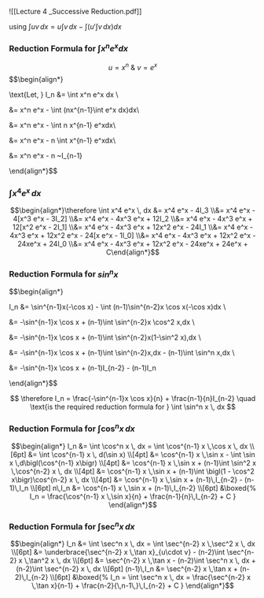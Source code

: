 


![[Lecture 4 _Successive Reduction.pdf]]



using $\int uv \, dx = u \int v \, dx - \int \left( u' \int v \, dx \right) dx$
### Reduction Formula for $\int x^n e^x dx$
  

$$u = x^n ~\& ~ v = e^x$$
$$\begin{align*}

\text{Let, } I_n &= \int x^n e^x dx \\


&= x^n e^x - \int (nx^{n-1}\int e^x dx)dx\\

&= x^n e^x - \int n x^{n-1} e^xdx\\

&= x^n e^x - n \int x^{n-1} e^xdx\\

&= x^n e^x - n ~I_{n-1}

\end{align*}$$


### $\int x^4 e^x \, dx$


$$\begin{align*}\therefore \int x^4 e^x \, dx &= x^4 e^x - 4I_3 \\&= x^4 e^x - 4[x^3 e^x - 3I_2] \\&= x^4 e^x - 4x^3 e^x + 12I_2 \\&= x^4 e^x - 4x^3 e^x + 12[x^2 e^x - 2I_1] \\&= x^4 e^x - 4x^3 e^x + 12x^2 e^x - 24I_1 \\&= x^4 e^x - 4x^3 e^x + 12x^2 e^x - 24[x e^x - 1I_0] \\&= x^4 e^x - 4x^3 e^x + 12x^2 e^x - 24xe^x + 24I_0 \\&= x^4 e^x - 4x^3 e^x + 12x^2 e^x - 24xe^x + 24e^x + C\end{align*}$$

### Reduction Formula for $sin ^nx​$

$$\begin{align*}

I_n &= \sin^{n-1}x(-\cos x) - \int (n-1)\sin^{n-2}x \cos x(-\cos x)dx \\

&= -\sin^{n-1}x \cos x + (n-1)\int \sin^{n-2}x \cos^2 x\,dx \\

&= -\sin^{n-1}x \cos x + (n-1)\int \sin^{n-2}x(1-\sin^2 x)\,dx \\

&= -\sin^{n-1}x \cos x + (n-1)\int \sin^{n-2}x\,dx - (n-1)\int \sin^n x\,dx \\

&= -\sin^{n-1}x \cos x + (n-1)I_{n-2} - (n-1)I_n

\end{align*}$$


$$ \therefore I_n = \frac{-\sin^{n-1}x \cos x}{n} + \frac{n-1}{n}I_{n-2} \quad \text{is the required reduction formula for } \int \sin^n x \, dx $$
### Reduction Formula for $\int \cos^n x \, dx$
$$\begin{align*}
I_n &= \int \cos^n x \, dx 
     = \int \cos^{n-1} x \,\cos x \, dx \\[6pt]
    &= \int \cos^{n-1} x \, d(\sin x) \\[4pt]
    &= \cos^{n-1} x \,\sin x
       - \int \sin x \,d\bigl(\cos^{n-1} x\bigr) \\[4pt]
    &= \cos^{n-1} x \,\sin x
       + (n-1)\int \sin^2 x \,\cos^{n-2} x \, dx \\[4pt]
    &= \cos^{n-1} x \,\sin x
       + (n-1)\int \bigl(1 - \cos^2 x\bigr)\cos^{n-2} x \, dx \\[4pt]
    &= \cos^{n-1} x \,\sin x
       + (n-1)\,I_{n-2}
       - (n-1)\,I_n \\[6pt]
n\,I_n &= \cos^{n-1} x \,\sin x
         + (n-1)\,I_{n-2} \\[6pt]
&\boxed{%
I_n = \frac{\cos^{n-1} x \,\sin x}{n}
      + \frac{n-1}{n}\,I_{n-2}
      + C
}
\end{align*}$$
### Reduction Formula for $\int \sec^n x \, dx$

$$\begin{align*}
I_n &= \int \sec^n x \, dx 
     = \int \sec^{n-2} x \,\sec^2 x \, dx \\[6pt]
    &= \underbrace{\sec^{n-2} x \,\tan x}_{u\cdot v}
       - (n-2)\int \sec^{n-2} x \,\tan^2 x \, dx \\[6pt]
    &= \sec^{n-2} x \,\tan x 
       - (n-2)\int \sec^n x \, dx 
       + (n-2)\int \sec^{n-2} x \, dx \\[6pt]
(n-1)\,I_n &= \sec^{n-2} x \,\tan x 
             + (n-2)\,I_{n-2} \\[6pt]
&\boxed{%
I_n = \int \sec^n x \, dx
    = \frac{\sec^{n-2} x \,\tan x}{n-1}
      + \frac{n-2}{\,n-1\,}\,I_{n-2}
      + C
}
\end{align*}$$








